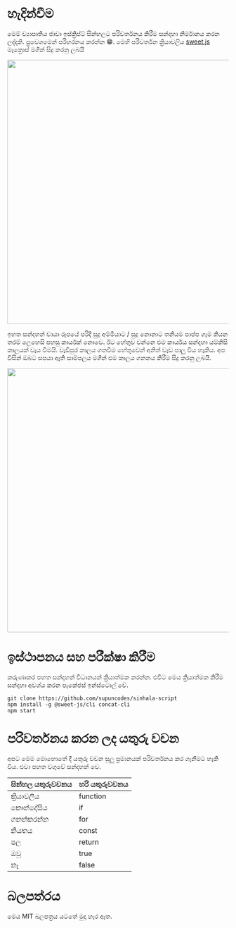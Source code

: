 # හැදින්වීම

මෙම් ව්‍යාපෘතිය ජාවා ඉස්ක්‍රිප්ට් සින්හලට පරිවර්තනය කිරීම සන්දහා නිර්මානය කරන ලද්දකි. ප්‍රවෙශමෙන් පරිහරනය කරන්න 😁. මෙහි පරිවර්තන ක්‍රියාවලිය [sweet.js](https://github.com/sweet-js/sweet-core) මෑක්‍රොස් මගින් සිදු කරනු ලබයි


<img src="https://raw.githubusercontent.com/supuncodes/sinhala-script/master/images/thappaya.jpg" width="600">


ඉහත සන්දහන් චායා රූපයේ පරිදි සුදු අම්මියාට / සුදු නොනාට තනියම පාප්ප ගෑම කියන තරම් ලෙහෙසි පහසු කාර්යක් නොවෙ. ඊට හේතුව වන්නෙ එම කාර්යය සන්දහා යම්කිසි කාලයක් වෑය වීමයි. වෑඩිපුර කාලය ගතවීම හේතුවෙන් අනිත් වෑඩ පාලු විය හෑකිය. අප විසින් ඔබට සපයා ඈති සාම්පලය මගින් එම කාලය ගනනය කිරීම සිදු කරනු ලබයි.



<img src="https://raw.githubusercontent.com/supuncodes/sinhala-script/master/images/code.png" width="600">




# ඉස්ථාපනය සහ පරීක්ෂා කිරීම

කරුණාකර පහත සන්දහන් විධානයන් ක්‍රියාත්මක කරන්න. එවිට මෙය ක්‍රියාත්මක කිරීම සන්දහා අවශ්ය කරන පෑකේජස් ඉන්ස්ටොල් වේ.
 
    git clone https://github.com/supuncodes/sinhala-script
    npm install -g @sweet-js/cli concat-cli
    npm start


# පරිවර්තනය කරන ලද යතුරු වචන

අපට මෙම මොහොතේ දී යතුරු වචන සුලු ප්‍රමානයක් පරිවර්තනය කර ගෑනීමට හෑකි විය. එවා පහත වගුවේ සන්දහන් වෙ.


| සින්හල යතුරුවචනය | හරි යතුරුවචනය |
|-------------|-----------|
| ක්‍රියාවලිය | function      |
| කොන්දේසිය | if      |
| ගනන්කරන්න | for     |
| නියතය | const      |
| පල | return      |
| ඔවු | true        |
| නෑ | false        |


# බලපත්රය

මෙය MIT බලපත්‍රය යටතේ මුදා හෑර ඈත.
